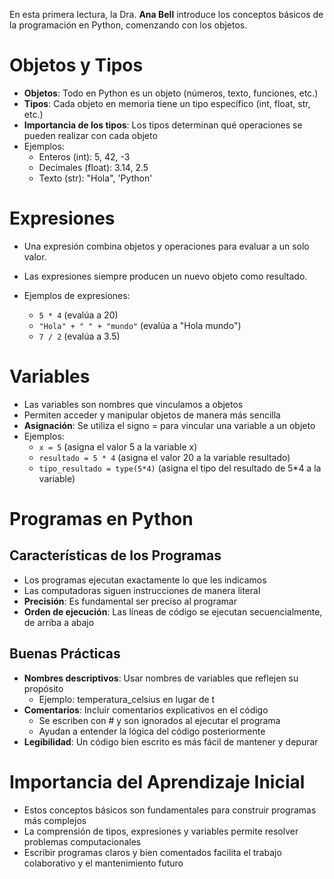 En esta primera lectura, la Dra. **Ana Bell** introduce los conceptos básicos de la programación en Python, comenzando con los objetos.

# Objetos y Tipos

- **Objetos**: Todo en Python es un objeto (números, texto, funciones, etc.)
- **Tipos**: Cada objeto en memoria tiene un tipo específico (int, float, str, etc.)
- **Importancia de los tipos**: Los tipos determinan qué operaciones se pueden realizar con cada objeto
- Ejemplos:
    - Enteros (int): 5, 42, -3
    - Decimales (float): 3.14, 2.5
    - Texto (str): "Hola", 'Python'

# Expresiones

- Una expresión combina objetos y operaciones para evaluar a un solo valor.
- Las expresiones siempre producen un nuevo objeto como resultado.

- Ejemplos de expresiones:
    - ``5 * 4`` (evalúa a 20)
    - ``"Hola" + " " + "mundo"`` (evalúa a "Hola mundo")
    - ``7 / 2`` (evalúa a 3.5)

# Variables

- Las variables son nombres que vinculamos a objetos
- Permiten acceder y manipular objetos de manera más sencilla
- **Asignación**: Se utiliza el signo = para vincular una variable a un objeto
- Ejemplos:
    - ``x = 5`` (asigna el valor 5 a la variable x)
    - ``resultado = 5 * 4`` (asigna el valor 20 a la variable resultado)
    - ``tipo_resultado = type(5*4)`` (asigna el tipo del resultado de 5*4 a la variable)

# Programas en Python

## Características de los Programas

- Los programas ejecutan exactamente lo que les indicamos
- Las computadoras siguen instrucciones de manera literal
- **Precisión**: Es fundamental ser preciso al programar
- **Orden de ejecución**: Las líneas de código se ejecutan secuencialmente, de arriba a abajo

## Buenas Prácticas

- **Nombres descriptivos**: Usar nombres de variables que reflejen su propósito
    - Ejemplo: temperatura_celsius en lugar de t
- **Comentarios**: Incluir comentarios explicativos en el código
    - Se escriben con # y son ignorados al ejecutar el programa
    - Ayudan a entender la lógica del código posteriormente
- **Legibilidad**: Un código bien escrito es más fácil de mantener y depurar

# Importancia del Aprendizaje Inicial

- Estos conceptos básicos son fundamentales para construir programas más complejos
- La comprensión de tipos, expresiones y variables permite resolver problemas computacionales
- Escribir programas claros y bien comentados facilita el trabajo colaborativo y el mantenimiento futuro